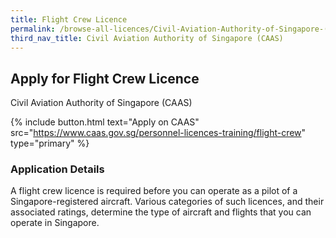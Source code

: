 ```yaml
---
title: Flight Crew Licence
permalink: /browse-all-licences/Civil-Aviation-Authority-of-Singapore-(CAAS)/Flight-Crew-Licence
third_nav_title: Civil Aviation Authority of Singapore (CAAS)
---
```


## Apply for Flight Crew Licence

Civil Aviation Authority of Singapore (CAAS)

{% include button.html text="Apply on CAAS" src="https://www.caas.gov.sg/personnel-licences-training/flight-crew" type="primary" %}

### Application Details

<p>A flight crew licence is required before you can operate as a pilot of a Singapore-registered aircraft. Various categories of such licences, and their associated ratings, determine the type of aircraft and flights that you can operate in Singapore.</p>

